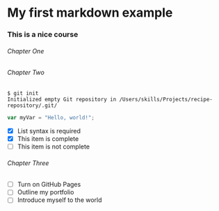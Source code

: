 # My first markdown example
### This is a nice course
###### Chapter One

###### Chapter Two

```
$ git init
Initialized empty Git repository in /Users/skills/Projects/recipe-repository/.git/
```

``` javascript
var myVar = "Hello, world!";
```

- [x] List syntax is required
- [x] This item is complete
- [ ] This item is not complete
###### Chapter Three
- [ ] Turn on GitHub Pages
- [ ] Outline my portfolio
- [ ] Introduce myself to the world

